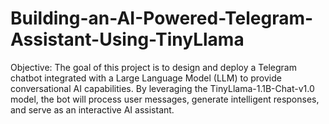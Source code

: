 # Building-an-AI-Powered-Telegram-Assistant-Using-TinyLlama
Objective: The goal of this project is to design and deploy a Telegram chatbot integrated with a Large Language Model (LLM) to provide conversational AI capabilities. By leveraging the TinyLlama-1.1B-Chat-v1.0 model, the bot will process user messages, generate intelligent responses, and serve as an interactive AI assistant.
